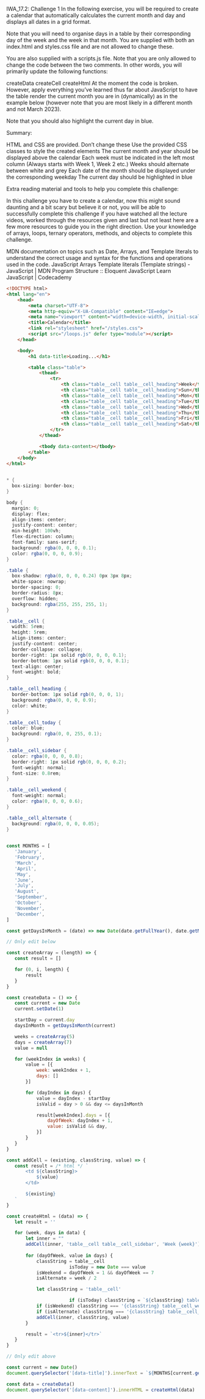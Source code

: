 IWA_17.2: Challenge 1
In the following exercise, you will be required to create a calendar that automatically calculates the current month and day and displays all dates in a grid format.

 

Note that you will need to organise days in a <html> table by their corresponding day of the week and the week in that month. You are supplied with both an index.html and styles.css file and are not allowed to change these.

 

You are also supplied with a scripts.js file. Note that you are only allowed to change the code between the two comments. In other words, you will primarily update the following functions:

createData
createCell
createHtml
At the moment the code is broken. However, apply everything you’ve learned thus far about JavaScript to have the table render the current month you are in (dynamically) as in the example below (however note that you are most likely in a different month and not March 2023).

 

Note that you should also highlight the current day in blue.

 

 

Summary:

HTML and CSS are provided. Don’t change these
Use the provided CSS classes to style the created elements
The current month and year should be displayed above the calendar
Each week must be indicated in the left most column (Always starts with Week 1, Week 2 etc.)
Weeks should alternate between white and grey
Each date of the month should be displayed under the corresponding weekday
The current day should be highlighted in blue
 

 

Extra reading material and tools to help you complete this challenge:
 

 

In this challenge you have to create a calendar, now this might sound daunting and a bit scary but believe it or not, you will be able to successfully complete this challenge if you have watched all the lecture videos, worked through the resources given and last but not least here are a few more resources to guide you in the right direction. Use your knowledge of arrays, loops, ternary operators, methods, and objects to complete this challenge.

 

MDN documentation on topics such as Date, Arrays, and Template literals to understand the correct usage and syntax for the functions and operations used in the code.
JavaScript Arrays
Template literals (Template strings) - JavaScript | MDN
Program Structure :: Eloquent JavaScript
Learn JavaScript | Codecademy
 

 



 

<!-- index.html -->
``` html
<!DOCTYPE html>
<html lang="en">
    <head>
        <meta charset="UTF-8">
        <meta http-equiv="X-UA-Compatible" content="IE=edge">
        <meta name="viewport" content="width=device-width, initial-scale=1.0">
        <title>Calendar</title>
        <link rel="stylesheet" href="/styles.css">
        <script src="/loops.js" defer type="module"></script>
    </head>

    <body>
        <h1 data-title>Loading...</h1>

        <table class="table">
            <thead>
                <tr>
                    <th class="table__cell table__cell_heading">Week</th>
                    <th class="table__cell table__cell_heading">Sun</th>
                    <th class="table__cell table__cell_heading">Mon</th>
                    <th class="table__cell table__cell_heading">Tue</th>
                    <th class="table__cell table__cell_heading">Wed</th>
                    <th class="table__cell table__cell_heading">Thu</th>
                    <th class="table__cell table__cell_heading">Fri</th>
                    <th class="table__cell table__cell_heading">Sat</th>
                </tr>
            </thead>

            <tbody data-content></tbody>
        </table>
    </body>
</html>
 
```
 

<!-- styles.css -->
``` cs
* {
  box-sizing: border-box;
}

body {
  margin: 0;
  display: flex;
  align-items: center;
  justify-content: center;
  min-height: 100vh;
  flex-direction: column;
  font-family: sans-serif;
  background: rgba(0, 0, 0, 0.1);
  color: rgba(0, 0, 0, 0.9);
}

.table {
  box-shadow: rgba(0, 0, 0, 0.24) 0px 3px 8px;
  white-space: nowrap;
  border-spacing: 0;
  border-radius: 8px;
  overflow: hidden;
  background: rgba(255, 255, 255, 1);
}

.table__cell {
  width: 5rem;
  height: 5rem;
  align-items: center;
  justify-content: center;
  border-collapse: collapse;
  border-right: 1px solid rgb(0, 0, 0, 0.1);
  border-bottom: 1px solid rgb(0, 0, 0, 0.1);
  text-align: center;
  font-weight: bold;
}

.table__cell_heading {
  border-bottom: 1px solid rgb(0, 0, 0, 1);
  background: rgba(0, 0, 0, 0.9);
  color: white;
}

.table__cell_today {
  color: blue;
  background: rgba(0, 0, 255, 0.1);
}

.table__cell_sidebar {
  color: rgba(0, 0, 0, 0.8);
  border-right: 1px solid rgb(0, 0, 0, 0.2);
  font-weight: normal;
  font-size: 0.8rem;
}

.table__cell_weekend {
  font-weight: normal;
  color: rgba(0, 0, 0, 0.6);
}

.table__cell_alternate {
  background: rgba(0, 0, 0, 0.05);
}
 
```
 

<!-- scripts.js -->
 ``` js
const MONTHS = [
    'January',
    'February',
    'March',
    'April',
    'May',
    'June',
    'July',
    'August',
    'September',
    'October',
    'November',
    'December',
]

const getDaysInMonth = (date) => new Date(date.getFullYear(), date.getMonth() + 1, 0).getDate()

// Only edit below 

const createArray = (length) => {
    const result = []

    for (0, i, length) {
        result
    }
}

const createData = () => {
    const current = new Date
    current.setDate(1)

    startDay = current.day
    daysInMonth = getDaysInMonth(current)

    weeks = createArray(5)
    days = createArray(7)
    value = null

    for (weekIndex in weeks) {
        value = [{
            week: weekIndex + 1,
            days: []
        }]

        for (dayIndex in days) {
            value = dayIndex - startDay
            isValid = day > 0 && day <= daysInMonth

            result[weekIndex].days = [{
                dayOfWeek: dayIndex + 1,
                value: isValid && day,
            }]
        }
    }
}

const addCell = (existing, classString, value) => {
    const result = /* html */ `
        <td ${classString}>
            ${value}
        </td>

        ${existing}
    `
}

const createHtml = (data) => {
    let result = ''

    for (week, days in data) {
        let inner = ""
        addCell(inner, 'table__cell table__cell_sidebar', 'Week {week}')
    
        for (dayOfWeek, value in days) {
            classString = table__cell
						isToday = new Date === value
            isWeekend = dayOfWeek = 1 && dayOfWeek == 7
            isAlternate = week / 2

            let classString = 'table__cell'

						if (isToday) classString = `${classString} table__cell_today`
            if (isWeekend) classString === '{classString} table__cell_weekend'
            if (isAlternate) classString === '{classString} table__cell_alternate'
            addCell(inner, classString, value)
        }

        result = `<tr>${inner}</tr>`
    }
}

// Only edit above

const current = new Date()
document.querySelector('[data-title]').innerText = `${MONTHS[current.getMonth()]} ${current.getFullYear()}`

const data = createData()
document.querySelector('[data-content]').innerHTML = createHtml(data)
```